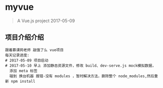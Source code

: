 # myvue

> A Vue.js project  2017-05-09

## 项目介绍介绍

```		
跟着慕课网老师 敲饿了么 vue项目
每天记录进度:
# 2017-05-09 项目启动
# 2017-05-10 早上 添加静态资源文件，修改 build、dev-serve.js mock模拟数据，
  添加 meta 标签 
  碰到 换台机器 报错-没有 modules ，暂时解决方法，删除整个 node_modules,然后重新 npm install

```
